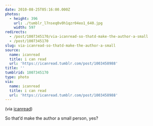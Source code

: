 ```yaml
---
date: 2010-08-25T05:16:00.000Z
photos:
  - height: 396
    url: ./tumblr_l7nseq0v0h1qzr04eo1_640.jpg
    width: 597
redirects:
  - /post/1007345170/via-icanread-so-thatd-make-the-author-a-small
  - /post/1007345170
slug: via-icanread-so-thatd-make-the-author-a-small
source:
  name: icanread
  title: i can read
  url: 'https://icanread.tumblr.com/post/1003458988'
title: ''
tumblrid: 1007345170
type: photo
via:
  name: icanread
  title: i can read
  url: 'https://icanread.tumblr.com/post/1003458988'
---
```

<p>(via <a href="http://icanread.tumblr.com/" class="tumblr_blog">icanread</a>)</p>

<p>So that&rsquo;d make the author a small person, yes?</p>

